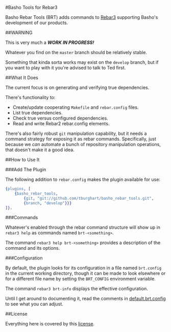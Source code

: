 #Basho Tools for Rebar3

Basho Rebar Tools (BRT) adds commands to [Rebar3][rebar3] supporting Basho's development of our products.

##WARNING

This is very much a ***WORK IN PROGRESS!***

Whatever you find on the `master` branch should be relatively stable.

Something that kinda sorta works may exist on the `develop` branch, but if you want to play with it you're advised to talk to Ted first.

##What It Does

The current focus is on generating and verifying true dependencies.

There's functionality to:
* Create/update cooperating `Makefile` and `rebar.config` files.
* List true dependencies.
* Check true versus configured dependencies.
* Read and write Rebar2 rebar.config elements.

There's also fairly robust `git` manipulation capability, but it needs a command strategy for exposing it as rebar commands.
Specifically, just because we _can_ automate a bunch of repository manipulation operations, that doesn't make it a good idea.

##How to Use It

###Add The Plugin

The following addition to `rebar.config` makes the plugin available for use:

```erlang
{plugins, [
    {basho_rebar_tools,
        {git, "git://github.com/tburghart/basho_rebar_tools.git",
        {branch, "develop"}}}
]}.
```

###Commands

Whatever's enabled through the rebar command structure will show up in `rebar3 help` as commands named `brt-<something>`.

The command `rebar3 help brt-<something>` provides a description of the command and its options.

###Configuration

By default, the plugin looks for its configuration in a file named `brt.config` in the current working directory, though it can be made to look elsewhere or for a different file name by setting the `BRT_CONFIG` environment variable.

The command `rebar3 brt-info` displays the effective configuration.

Until I get around to documenting it, read the comments in [default.brt.config](priv/default.brt.config) to see what you can adjust.

##License

Everything here is covered by this [license][].


  [license]:    LICENSE
  [rebar3]:     https://www.rebar3.org
  [rebar3cfg]:  https://www.rebar3.org/docs/configuration
  [rebar3src]:  https://github.com/erlang/rebar3

